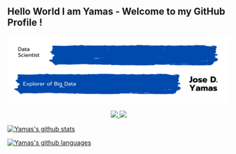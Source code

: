 ## Hello World I am Yamas - Welcome to my GitHub Profile !

<!-- Title Image -->
<p align="right"> <img src="https://github.com/yamasjose11/yamasjose11/blob/main/DS%20github%20Yamas.png"></p>
  
<!-- LinkedIn Contact -->

<p align="center">
  <a href="https://www.linkedin.com/in/jose-yamas/" target="_blank">
    <img src="https://img.shields.io/badge/LinkedIn-Jose%20Yamas-blue"/>
  </a>
  
<!-- Gmail -->

  <a href="mailto:yamasjose11@gmail.com">
    <img src="https://img.shields.io/badge/Gmail-Jose%20Yamas-red"/>
  </a>

<!-- Established Projects -->

<!-- Working Projects -->


<!-- Tech Stack Tools -->


<!-- Github Stats... idk  -->
[![Yamas's github stats](https://github-readme-stats.vercel.app/api?username=yamasjose11)]()
<!-- Github Languages... idk  -->
[![Yamas's github languages](https://github-readme-stats.vercel.app/api/top-langs/?username=yamasjose11&layout=compact)]()
